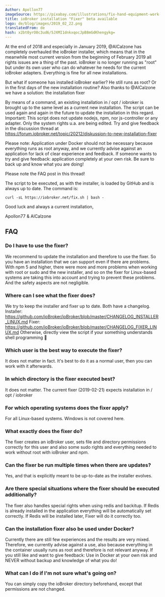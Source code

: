 ```yaml
---
Author: Apollon77
imageSource: https://pixabay.com/illustrations/fix-hand-equipment-work-sticker-2694108/
title: ioBroker installation "Fixer" beta available
logo: de/blog/images/2019_02_22.png
translatedFrom: de
hash: x2bt0yrO0c3ud6/5JXMI1dnkxqocJpB8mGdKhengykg=
---
```

At the end of 2018 and especially in January 2019, @AlCalzone has completely overhauled the ioBroker installer, which means that in the meanwhile most current version from the beginning of February 2019 all rights issues are a thing of the past. ioBroker is no longer running as "root" but under its own user who can do whatever he needs for the current ioBroker adapters.
Everything is fine for all new installations.
<!-- SOURCE: 698554 Ende 2018 und vor allem im Januar 2019 hat @AlCalzone den ioBroker Installer komplett überarbeitet und damit gehören in den inzwischen aktuellen Version von Anfang Februar 2019 auch alle Rechteprobleme der Vergangenheit. ioBroker läuft damit nicht mehr als "root" sondern unter einem eigenen User der alles darf was er für die aktuellen ioBroker Adapter können muss.
Für alle neuen Installation ist also alles bestens. -->

But what if someone has installed ioBroker earlier? He still runs as root? Or in the first days of the new installation routine? Also thanks to @AlCalzone we have a solution: the installation fixer
<!-- SOURCE: 627535 Was ist aber wenn jemand ioBroker früher installiert hat? Er noch als root läuft? Oder in den ersten Tagen der neuen Installationsroutine?
Auch dafür haben wir jetzt dank @AlCalzone eine Lösung: den Installation-Fixer -->

By means of a command, an existing installation in / opt / iobroker is brought up to the same level as a current new installation. The script can be used again and again in the future to update the installation in this regard.
Important: This script does not update nodejs, npm, nor js-controller or any adapter. Only the system rights u.a. are being edited.
Try and give feedback in the discussion thread at https://forum.iobroker.net/topic/20212/diskussion-to-new-installation-fixer
<!-- SOURCE: 85787 Mittels einem Kommando wird eine bestehende Installation in /opt/iobroker auf den gleichen Stand gebracht wie eine aktuelle neue Installation. Das Skript kann auch in Zukunft immer wieder genutzt werden um die Installation diesbezüglich zu Aktualisieren.
Wichtig: Diese Skript aktualisiert weder nodejs, npm noch js-controller oder irgend einen Adapter. Nur die Systemrechte u.a. werden bearbeitet.
Versucht es und gebt Feedback im Diskussionsthread unter https://forum.iobroker.net/topic/20212/diskussion-zum-neuen-installation-fixer -->

Please note: Application under Docker should not be necessary because everything runs as root anyway, and we currently advise against an application for lack of clear experience and feedback. If someone wants to try and give feedback: application completely at your own risk. Be sure to back up and know what you are doing!
<!-- SOURCE: 472279 Bitte beachten: Anwendung unter Docker sollte, weil eh alles als root läuft, nicht nötig sein und wir raten aktuell mangels klarer Erfahrungen und Feedback von einer Anwendung ab. Falls es doch jemand versuchen will und Feedback geben will: Anwendung komplett auf eigene Gefahr. Unbedingt vorher ein Backup machen und wissen was man tut! -->

Please note the FAQ post in this thread!
<!-- SOURCE: 907956 Bitte beachtet den FAQ Post in diesem Thread! -->

The script to be executed, as with the installer, is loaded by GitHub and is always up to date. The command is:
<!-- SOURCE: 18596 Das auszuführende Skript wird, wie beim Installer auch, von GitHub geladen und ist so immer aktuell. Der Befehl lautet: -->

```curl -sL https://iobroker.net/fix.sh | bash -```
<!-- ID: 564657 -->

Good luck and always a current installation,
<!-- SOURCE: 681199 Viel Erfolg und immer eine aktuelle Installation, -->

Apollon77 & AlCalzone
<!-- SOURCE: 274782 Apollon77 & AlCalzone -->

## FAQ
<!-- SOURCE: 157135 ## FAQ -->
### Do I have to use the fixer?
<!-- SOURCE: 616243 ### Muss man den Fixer nutzen? -->
We recommend to update the installation and therefore to use the fixer. So you have an installation that we can support even if there are problems. With npm 5 and higher, there were more and more problems when working with root or sudo and the new installer, and so on the fixer for Linux-based systems are taking this into account and trying to prevent these problems. And the safety aspects are not negligible.
<!-- SOURCE: 904594 Wir empfehlen die Installation zu aktualisieren und daher den Fixer zu nutzen. Damit habt Ihr eine Installation die wir auch supporten können falls es Probleme gibt. Mit npm 5 und höher gab es immer mehr Probleme wenn mit root oder sudo gearbeitet wird und der neue Installer und damit auf der Fixer sind für Linux-basierte Systeme tragen dem Rechnung und versuchen diese Probleme zu verhindern. Und die Sicherheitsaspekte sind auch nicht zu vernachlässigen. -->

### Where can I see what the fixer does?
<!-- SOURCE: 146417 ### Wo kann ich sehen was der Fixer alles macht? -->
We try to keep the installer and fixer up to date.
Both have a changelog.
Installer: https://github.com/ioBroker/ioBroker/blob/master/CHANGELOG_INSTALLER_LINUX.md Fixer: https://github.com/ioBroker/ioBroker/blob/master/CHANGELOG_FIXER_LINUX.md Otherwise, directly view the script if your something understands shell programming 🙂
<!-- SOURCE: 819446 Wir versuchen den Installer und Fixer immer aktuell zu halten.
Beide haben auch ein Changelog.
Installer: https://github.com/ioBroker/ioBroker/blob/master/CHANGELOG_INSTALLER_LINUX.md
Fixer: https://github.com/ioBroker/ioBroker/blob/master/CHANGELOG_FIXER_LINUX.md
Ansonsten das Skript direkt ansehen wenn Ihr etwas von Shell-Programmierung versteht 🙂 -->

### Which user is the best way to execute the fixer?
<!-- SOURCE: 63513 ### Als welcher Benutzer führt man den Fixer am besten aus? -->
It does not matter in fact. It's best to do it as a normal user, then you can work with it afterwards.
<!-- SOURCE: 365991 Es ist faktisch egal. Am besten führe es als normaler Benutzer aus, dann kannst Du danach
auch damit arbeiten. -->

### In which directory is the fixer executed best?
<!-- SOURCE: 614375 ### In welchem Verzeichnis führt man den Fixer am besten aus? -->
It does not matter. The current fixer (2019-02-21) expects installation in / opt / iobroker
<!-- SOURCE: 244879 Es ist auch egal. Der aktuelle Fixer (2019-02-21) erwartet die Installation in /opt/iobroker -->

### For which operating systems does the fixer apply?
<!-- SOURCE: 78652 ### Für welche Betriebssysteme gilt der Fixer? -->
For all Linux-based systems. Windows is not covered here.
<!-- SOURCE: 254026 Für alle Linux-basierte Systeme. Windows ist hier nicht abgedeckt. -->

### What exactly does the fixer do?
<!-- SOURCE: 274041 ### Was genau tut der Fixer? -->
The fixer creates an ioBroker user, sets file and directory permissions correctly for this user and also some sudo rights and everything needed to work without root with ioBroker and npm.
<!-- SOURCE: 601737 Der Fixer legt einen ioBroker Benutzer an, setzt Datei- und Verzeichnis Rechte korrekt für diesen User und ebenso einige Sudo-Rechte und alles was gebraucht wird um ohne Root mit ioBroker und npm arbeiten zu können. -->

### Can the fixer be run multiple times when there are updates?
<!-- SOURCE: 386131 ### Kann der Fixer mehrfach ausgeführt werden wenn es Updates gibt? -->
Yes, and that is explicitly meant to be up-to-date as the installer evolves.
<!-- SOURCE: 412302 Ja und das ist explizit so gedacht um bei Weiterentwicklung des Installers immer aktuell bleiben zu können. -->

### Are there special situations where the fixer should be executed additionally?
<!-- SOURCE: 168877 ### Gibt es spezielle Situationen wo der Fixer zusätzlich ausgeführt werden sollte? -->
The fixer also handles special rights when using redis and backitup. If Redis is already installed in the application everything will be automatically set correctly. If Redis will be installed later, Fixer will do it correctly too.
<!-- SOURCE: 897908 Der Fixer behandelt auch spezielle Rechte wenn redis und backitup genutzt wird. Falls Redis bei der Anwendung bereits installiert ist wird alles automatisch korrekt gesetzt. Falls Redis später installiert wird setzt der Fixer auch dazu alles korrekt. -->

### Can the installation fixer also be used under Docker?
<!-- SOURCE: 178761 ### Kann der Installations-Fixer auch unter Docker eingesetzt werden? -->
Currently there are still few experiences and the results are very mixed. Therefore, we currently advise against a use, also because everything in the container usually runs as root and therefore is not relevant anyway. If you still like and want to give feedback: Use in Docker at your own risk and NEVER without backup and knowledge of what you do!
<!-- SOURCE: 608131 Aktuell liegen noch wenige Erfahrungen vor und die Ergebnisse sind sehr gemischt. Wir raten daher aktuell von einem Einsatz ab, auch da im Container meist alles als root läuft und daher eh nicht relevant ist. Wer dennoch mag und Feedback geben will: Einsatz in Docker auf eigene Gefahr und NIE ohne Backup und Wissen was man tut! -->

### What can I do if I'm not sure what's going on?
<!-- SOURCE: 622505 ### Was kann ich tun wenn ich nicht sicher bin das was schieff geht? -->
You can simply copy the ioBroker directory beforehand, except that permissions are not changed.
<!-- SOURCE: 938847 Du kannst das ioBroker Verzeichnis vorher einfach kopieren, wobei ausser Berechtigungen nichts geändert wird. -->